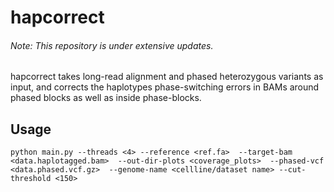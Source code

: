 # hapcorrect

###### Note: This repository is under extensive updates.

hapcorrect takes long-read alignment and phased heterozygous variants as input, and corrects the haplotypes phase-switching errors in BAMs around phased blocks as well as inside phase-blocks.

## Usage
```
python main.py --threads <4> --reference <ref.fa>  --target-bam <data.haplotagged.bam>  --out-dir-plots <coverage_plots>  --phased-vcf <data.phased.vcf.gz>  --genome-name <cellline/dataset name> --cut-threshold <150> 
```